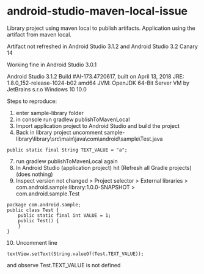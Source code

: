 # android-studio-maven-local-issue
Library project using maven local to publish artifacts. Application using the artifact from maven local.

Artifact not refreshed in Android Studio 3.1.2 and Android Studio 3.2 Canary 14

Working fine in Android Studio 3.0.1

Android Studio 3.1.2
Build #AI-173.4720617, built on April 13, 2018
JRE: 1.8.0_152-release-1024-b02 amd64
JVM: OpenJDK 64-Bit Server VM by JetBrains s.r.o
Windows 10 10.0

Steps to reproduce:
1. enter sample-library folder
2. in console run gradlew publishToMavenLocal
4. Import application project to Android Studio and build the project
6. Back in library project uncomment sample-library\library\src\main\java\com\android\sample\Test.java
```
public static final String TEXT_VALUE = "a";
```
7. run gradlew publishToMavenLocal again
8. In Android Studio (application project) hit (Refresh all Gradle projects) (does nothing)
9. Inspect version not changed > Project selector > External libraries > com.android.sample:library:1.0.0-SNAPSHOT > com.android.sample.Test
```
package com.android.sample;
public class Test {
    public static final int VALUE = 1;
    public Test() {
    }
}
```
10. Uncomment line
```
textView.setText(String.valueOf(Test.TEXT_VALUE));
```
and observe Test.TEXT_VALUE is not defined